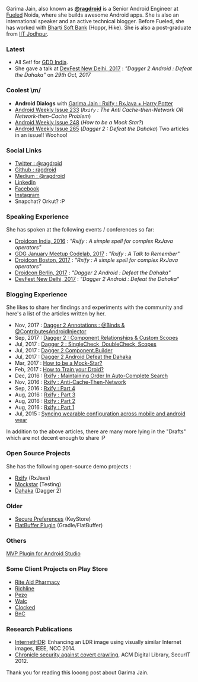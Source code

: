 Garima Jain, also known as [**@ragdroid**](https://twitter.com/ragdroid) is a Senior Android Engineer at [Fueled](https://fueled.com/) Noida, where she builds awesome Android apps. She is also an international speaker and an active technical blogger. Before Fueled, she has worked with [Bharti Soft Bank](https://www.crunchbase.com/organization/bsb) (Hoppr, Hike). She is also a post-graduate from [IIT Jodhpur](http://iitj.ac.in/).

### Latest 
 - All Set! for [GDD India](https://developers.google.com/events/gdd-india/).
 - She gave a talk at [DevFest New Delhi, 2017](https://www.meetup.com/GDGNewDelhi/events/243302149/) : *"Dagger 2 Android : Defeat the Dahaka"* on *29th Oct, 2017*

### Coolest \m/

 - **Android Dialogs** with [Garima Jain : Rxify : RxJava + Harry Potter](https://www.youtube.com/watch?v=5JO7Q6HO52w)
 - [Android Weekly Issue 233](http://androidweekly.net/issues/issue-233) (*`Rxify` : The Anti Cache-then-Network OR Network-then-Cache Problem*)
 - [Android Weekly Issue 248](http://androidweekly.net/issues/issue-248) (*How to be a Mock Star?*)
 - [Android Weekly Issue 265](http://androidweekly.net/issues/issue-265) (*Dagger 2 : Defeat the Dahaka*) Two articles in an issue!! Woohoo!

### Social Links
 - [Twitter : @ragdroid](https://twitter.com/ragdroid)
 - [Github : ragdroid](https://github.com/ragdroid/)
 - [Medium : @ragdroid](https://medium.com/@ragdroid)
 - [LinkedIn](https://www.linkedin.com/in/ragdroid/)
 - [Facebook](https://www.facebook.com/ragdr0id)
 - [Instagram](https://www.instagram.com/ragdr0id/)
 - Snapchat? Orkut? :P
 
### Speaking Experience

She has spoken at the following events / conferences so far:

 - [Droidcon India, 2016](https://hasgeek.tv/droidconin/droidconin-2016-day-1/1258-rxify-a-simple-spell-for-complex-rxjava-operators) : *"Rxify : A simple spell for complex RxJava operators"*
 - [GDG January Meetup Codelab, 2017](https://github.com/gdgnewdelhi/talks/blob/master/past_talk_titles.md) : *"Rxify : A Talk to Remember"*
 - [Droidcon Boston, 2017](https://academy.realm.io/posts/rxify-rxjava-operators-droid-boston-jain-2017/) : *"Rxify : A simple spell for complex RxJava operators"*
 - [Droidcon Berlin, 2017](https://www.youtube.com/watch?v=iczp_toHxmA) : *"Dagger 2 Android : Defeat the Dahaka"*
 - [DevFest New Delhi, 2017](https://www.meetup.com/GDGNewDelhi/events/243302149/) : *"Dagger 2 Android : Defeat the Dahaka"*
 
### Blogging Experience 

She likes to share her findings and experiments with the community and here's a list of the articles written by her.

 - Nov, 2017 : [Dagger 2 Annotations : @Binds & @ContributesAndroidInjector](https://proandroiddev.com/dagger-2-annotations-binds-contributesandroidinjector-a09e6a57758f)
 - Sep, 2017 : [Dagger 2 : Component Relationships & Custom Scopes](https://proandroiddev.com/dagger-2-component-relationships-custom-scopes-8d7e05e70a37)
 - Jul, 2017 : [Dagger 2 : SingleCheck, DoubleCheck, Scopes](https://proandroiddev.com/dagger-2-check-singlecheck-doublecheck-scopes-4ee48fc31736)
 - Jul, 2017 : [Dagger 2 Component.Builder](https://proandroiddev.com/dagger-2-component-builder-1f2b91237856)
 - Jul, 2017 : [Dagger 2 Android Defeat the Dahaka](https://proandroiddev.com/dagger-2-android-defeat-the-dahaka-b1c542233efc)
 - Mar, 2017 : [How to be a Mock-Star?](https://medium.com/fueled-android/how-to-be-a-mock-star-fc00714d8c2f)
 - Feb, 2017 : [How to Train your Droid?](https://medium.com/@ragdroid/how-to-train-your-droid-1188e39f98be)
 - Dec, 2016 : [Rxify : Maintaining Order In Auto-Complete Search](https://medium.com/fueled-android/rxify-maintaining-order-in-auto-complete-search-d5c46ba26578)
 - Nov, 2016 : [Rxify : Anti-Cache-Then-Network](http://www.andevcon.com/news/rxify-the-anti-cache-then-network-or-network-then-cache-problem)
 - Sep, 2016 : [Rxify : Part 4](https://medium.com/fueled-android/rxify-a-simple-spell-for-complex-rxjava-operators-part-4-eb929d3e2240)
 - Aug, 2016 : [Rxify : Part 3](https://medium.com/fueled-android/rxify-a-simple-spell-for-complex-rxjava-operators-part-3-44e2b3535cce)
 - Aug, 2016 : [Rxify : Part 2](https://medium.com/fueled-android/rxify-a-simple-spell-for-complex-rxjava-operators-part-2-b82b379f5c7f)
 - Aug, 2016 : [Rxify : Part 1](https://medium.com/fueled-android/rxify-a-simple-spell-for-complex-rxjava-operators-part-1-4c31921583c4)
 - Jul, 2015 : [Syncing wearable configuration across mobile and android wear](https://medium.com/fueled-android/syncing-wearable-22136eca6acd)
 
 In addition to the above articles, there are many more lying in the "Drafts" which are not decent enough to share :P

### Open Source Projects

She has the following open-source demo projects :

 - [Rxify](https://github.com/ragdroid/rxify) (RxJava)
 - [Mockstar](https://github.com/ragdroid/mockstar) (Testing)
 - [Dahaka](https://github.com/ragdroid/Dahaka) (Dagger 2)

### Older
 - [Secure Preferences](https://github.com/ophio/secure-preferences) (KeyStore)
 - [FlatBuffer Plugin](https://github.com/ophio/flatbuffer-gradle-plugin) (Gradle/FlatBuffer)


### Others
[MVP Plugin for Android Studio](https://plugins.jetbrains.com/plugin/8341-mvp-generator)

### Some Client Projects on Play Store

 - [Rite Aid Pharmacy](https://play.google.com/store/apps/details?id=com.riteaid.android&hl=en)
 - [Richline](https://play.google.com/store/apps/details?id=com.richline.ela&hl=en)
 - [Pezo](https://play.google.com/store/apps/details?id=com.fueled.pezo&hl=en)
 - [Walc](https://play.google.com/store/apps/details?id=com.walcinc.walc&hl=en)
 - [Clocked](https://play.google.com/store/apps/details?id=com.fueled.clocked)
 - [BnC](https://play.google.com/store/apps/developer?id=Barnes+%26+Noble+College&hl=en)
 
 ### Research Publications
  - [InternetHDR](http://ieeexplore.ieee.org/document/6811307/?reload=true&lipi=urn:li:page:d_flagship3_profile_view_base;GKgou9lJTrmcWCpOBEeTJw%3D%3D): Enhancing an LDR image using visually similar Internet images, IEEE, NCC 2014.
  - [Chronicle security against covert crawling](https://dl.acm.org/citation.cfm?id=2490434&lipi=urn%253Ali%253Apage%253Ad_flagship3_profile_view_base%253BGKgou9lJTrmcWCpOBEeTJw%253D%253D), ACM Digital Library, SecurIT 2012.
 
 Thank you for reading this looong post about Garima Jain.


